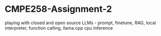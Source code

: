 # CMPE258-Assignment-2
playing with closed and open source LLMs - prompt, finetune, RAG, local interpreter, function calling, llama.cpp cpu inference

